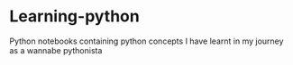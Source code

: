 # Learning-python
Python notebooks containing python concepts I have learnt in my journey as a wannabe pythonista
